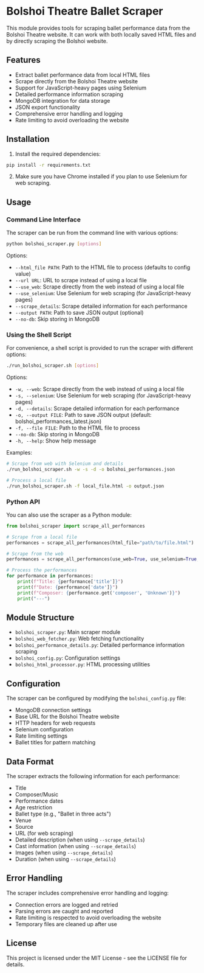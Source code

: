 # Bolshoi Theatre Ballet Scraper

This module provides tools for scraping ballet performance data from the Bolshoi Theatre website. It can work with both locally saved HTML files and by directly scraping the Bolshoi website.

## Features

- Extract ballet performance data from local HTML files
- Scrape directly from the Bolshoi Theatre website
- Support for JavaScript-heavy pages using Selenium
- Detailed performance information scraping
- MongoDB integration for data storage
- JSON export functionality
- Comprehensive error handling and logging
- Rate limiting to avoid overloading the website

## Installation

1. Install the required dependencies:

```bash
pip install -r requirements.txt
```

2. Make sure you have Chrome installed if you plan to use Selenium for web scraping.

## Usage

### Command Line Interface

The scraper can be run from the command line with various options:

```bash
python bolshoi_scraper.py [options]
```

Options:
- `--html_file PATH`: Path to the HTML file to process (defaults to config value)
- `--url URL`: URL to scrape instead of using a local file
- `--use_web`: Scrape directly from the web instead of using a local file
- `--use_selenium`: Use Selenium for web scraping (for JavaScript-heavy pages)
- `--scrape_details`: Scrape detailed information for each performance
- `--output PATH`: Path to save JSON output (optional)
- `--no-db`: Skip storing in MongoDB

### Using the Shell Script

For convenience, a shell script is provided to run the scraper with different options:

```bash
./run_bolshoi_scraper.sh [options]
```

Options:
- `-w, --web`: Scrape directly from the web instead of using a local file
- `-s, --selenium`: Use Selenium for web scraping (for JavaScript-heavy pages)
- `-d, --details`: Scrape detailed information for each performance
- `-o, --output FILE`: Path to save JSON output (default: bolshoi_performances_latest.json)
- `-f, --file FILE`: Path to the HTML file to process
- `--no-db`: Skip storing in MongoDB
- `-h, --help`: Show help message

Examples:
```bash
# Scrape from web with Selenium and details
./run_bolshoi_scraper.sh -w -s -d -o bolshoi_performances.json

# Process a local file
./run_bolshoi_scraper.sh -f local_file.html -o output.json
```

### Python API

You can also use the scraper as a Python module:

```python
from bolshoi_scraper import scrape_all_performances

# Scrape from a local file
performances = scrape_all_performances(html_file="path/to/file.html")

# Scrape from the web
performances = scrape_all_performances(use_web=True, use_selenium=True, scrape_details=True)

# Process the performances
for performance in performances:
    print(f"Title: {performance['title']}")
    print(f"Date: {performance['date']}")
    print(f"Composer: {performance.get('composer', 'Unknown')}")
    print("---")
```

## Module Structure

- `bolshoi_scraper.py`: Main scraper module
- `bolshoi_web_fetcher.py`: Web fetching functionality
- `bolshoi_performance_details.py`: Detailed performance information scraping
- `bolshoi_config.py`: Configuration settings
- `bolshoi_html_processor.py`: HTML processing utilities

## Configuration

The scraper can be configured by modifying the `bolshoi_config.py` file:

- MongoDB connection settings
- Base URL for the Bolshoi Theatre website
- HTTP headers for web requests
- Selenium configuration
- Rate limiting settings
- Ballet titles for pattern matching

## Data Format

The scraper extracts the following information for each performance:

- Title
- Composer/Music
- Performance dates
- Age restriction
- Ballet type (e.g., "Ballet in three acts")
- Venue
- Source
- URL (for web scraping)
- Detailed description (when using `--scrape_details`)
- Cast information (when using `--scrape_details`)
- Images (when using `--scrape_details`)
- Duration (when using `--scrape_details`)

## Error Handling

The scraper includes comprehensive error handling and logging:

- Connection errors are logged and retried
- Parsing errors are caught and reported
- Rate limiting is respected to avoid overloading the website
- Temporary files are cleaned up after use

## License

This project is licensed under the MIT License - see the LICENSE file for details.
